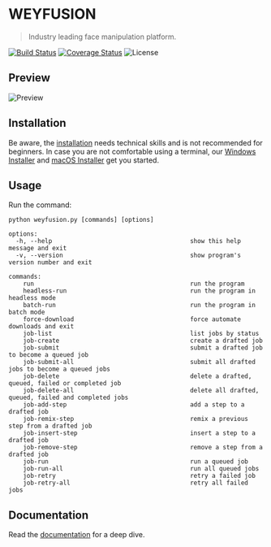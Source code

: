 WEYFUSION
==========

> Industry leading face manipulation platform.

[![Build Status](https://img.shields.io/github/actions/workflow/status/weyfusion/weyfusion/ci.yml.svg?branch=master)](https://github.com/weyfusion/weyfusion/actions?query=workflow:ci)
[![Coverage Status](https://img.shields.io/coveralls/weyfusion/weyfusion.svg)](https://coveralls.io/r/weyfusion/weyfusion)
![License](https://img.shields.io/badge/license-MIT-green)


Preview
-------

![Preview](https://raw.githubusercontent.com/weyfusion/weyfusion/master/.github/preview.png?sanitize=true)


Installation
------------

Be aware, the [installation](https://docs.weyfusion.io/installation) needs technical skills and is not recommended for beginners. In case you are not comfortable using a terminal, our [Windows Installer](http://windows-installer.weyfusion.io) and [macOS Installer](http://macos-installer.weyfusion.io) get you started.


Usage
-----

Run the command:

```
python weyfusion.py [commands] [options]

options:
  -h, --help                                      show this help message and exit
  -v, --version                                   show program's version number and exit

commands:
    run                                           run the program
    headless-run                                  run the program in headless mode
    batch-run                                     run the program in batch mode
    force-download                                force automate downloads and exit
    job-list                                      list jobs by status
    job-create                                    create a drafted job
    job-submit                                    submit a drafted job to become a queued job
    job-submit-all                                submit all drafted jobs to become a queued jobs
    job-delete                                    delete a drafted, queued, failed or completed job
    job-delete-all                                delete all drafted, queued, failed and completed jobs
    job-add-step                                  add a step to a drafted job
    job-remix-step                                remix a previous step from a drafted job
    job-insert-step                               insert a step to a drafted job
    job-remove-step                               remove a step from a drafted job
    job-run                                       run a queued job
    job-run-all                                   run all queued jobs
    job-retry                                     retry a failed job
    job-retry-all                                 retry all failed jobs
```


Documentation
-------------

Read the [documentation](https://docs.weyfusion.io) for a deep dive.
